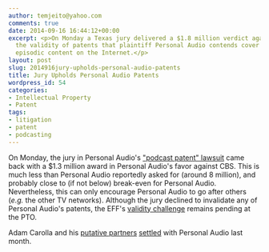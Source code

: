 ```yaml
---
author: temjeito@yahoo.com
comments: true
date: 2014-09-16 16:44:12+00:00
excerpt: <p>On Monday a Texas jury delivered a $1.8 million verdict against CBS, upholding
  the validity of patents that plaintiff Personal Audio contends cover delivery of
  episodic content on the Internet.</p>
layout: post
slug: 2014916jury-upholds-personal-audio-patents
title: Jury Upholds Personal Audio Patents
wordpress_id: 54
categories:
- Intellectual Property
- Patent
tags:
- litigation
- patent
- podcasting
---
```


On Monday, the jury in Personal Audio's ["podcast patent" lawsuit](/nerdlawyer?tag=podcasting) came back with a $1.3 million award in Personal Audio's favor against CBS. This is much less than Personal Audio reportedly asked for (around 8 million), and probably close to (if not below) break-even for Personal Audio. Nevertheless, this can only encourage Personal Audio to go after others (_e.g._ the other TV networks). Although the jury declined to invalidate any of Personal Audio's patents, the EFF's [validity challenge](https://www.eff.org/cases/eff-v-personal-audio-llc) remains pending at the PTO.

Adam Carolla and his [putative partners](http://mbsmithlaw.com/nerdlawyer/2014/9/10/carolla-settles-podcast-suit) [settled](http://mbsmithlaw.com/nerdlawyer/2014/8/23/carolla-settles-patent-troll-lawsuit) with Personal Audio last month.
